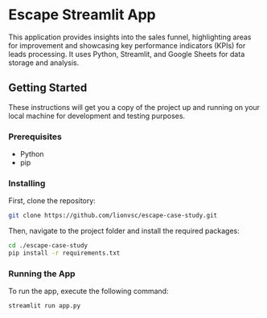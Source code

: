 # Escape Streamlit App

This application provides insights into the sales funnel, highlighting areas for improvement and showcasing key performance indicators (KPIs) for leads processing. It uses Python, Streamlit, and Google Sheets for data storage and analysis.

## Getting Started

These instructions will get you a copy of the project up and running on your local machine for development and testing purposes.

### Prerequisites

- Python
- pip

### Installing

First, clone the repository:

```bash
git clone https://github.com/lionvsc/escape-case-study.git
```

Then, navigate to the project folder and install the required packages:

```bash
cd ./escape-case-study
pip install -r requirements.txt
```

### Running the App

To run the app, execute the following command:

```bash
streamlit run app.py
```

